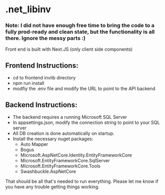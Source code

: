 # .net_libinv

### Note: I did not have enough free time to bring the code to a fully prod-ready and clean state, but the functionality is all there.    Ignore the messy parts :)
Front end is built with Next.JS (only client side components)
## Frontend Instructions:
- cd to frontend invlib directory
- npm run install
- modfiy the .env file and modify the URL to point to the API backend

## Backend Instructions:
- The backend requires a running Microsoft SQL Server
- In appsettings.json, modify the connection string to point to your SQL server
- All DB creation is done automatically on startup.
- Install the necessary nuget packages:
    - Auto Mapper
    - Bogus
    - Microsoft.AspNetCore.Identity.EntityFrameworkCore
    - Microsoft.EntityFrameworkCore.SqlServer
    - Microsoft.EntityFrameworkCore.Tools
    - Swashbuckle.AspNetCore
 
That should be all that's needed to run everything.
Please let me know if you have any trouble getting things working.

